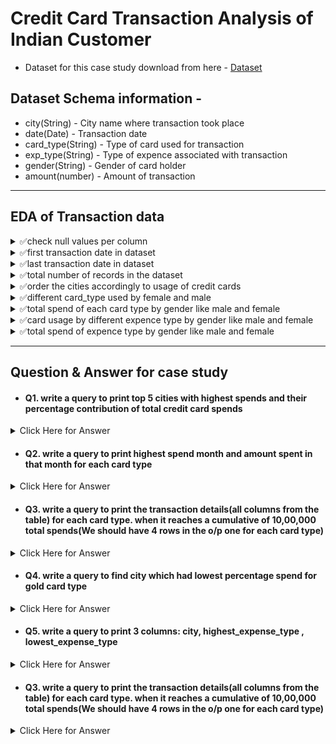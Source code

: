 # Credit Card Transaction Analysis of Indian Customer

- Dataset for this case study download from here - [Dataset](https://www.kaggle.com/datasets/thedevastator/analyzing-credit-card-spending-habits-in-india)

## Dataset Schema information - 
- city(String) - City name where transaction took place
- date(Date) - Transaction date
- card_type(String) - Type of card used for transaction
- exp_type(String) - Type of expence associated with transaction
- gender(String) - Gender of card holder
- amount(number) - Amount of transaction

----------------------------------------------------------------------------------------------------------------------------

## EDA of Transaction data
<details>
	<summary>✅check null values per column</summary>
	
```sql
select
	sum(case when "index" is null then 1 else 0 end) as index_null_cnt,
	sum(case when City is null then 1 else 0 end) as city_null_cnt,
	sum(case when "Date" is null then 1 else 0 end) as date_null_cnt,
	sum(case when Card_Type is null then 1 else 0 end) as card_type_null_cnt,
	sum(case when Exp_Type is null then 1 else 0 end) as exp_type_null_cnt,
	sum(case when Gender is null then 1 else 0 end) as gender_null_cnt,
	sum(case when Amount is null then 1 else 0 end) as amount_null_cnt
from cct;
```
</details>
<details>
	<summary>✅first transaction date in dataset</summary>
	
```sql
select TOP 1 "Date"
from cct
order by "Date" asc;
```
</details>
<details>
	<summary>✅last transaction date in dataset</summary>
	
```sql
select TOP 1 "Date"
from cct
order by "Date" desc;
```
</details>
<details>
	<summary>✅total number of records in the dataset</summary>
	
```sql
select count(*) as total_records
from cct;
```
</details>
<details>
	<summary>✅order the cities accordingly to usage of credit cards</summary>
	
```sql
select City, count(1) as card_used_frequecy
from cct
group by City
order by 2 desc;
```
</details>
<details>
	<summary>✅different card_type used by female and male</summary>
	
```sql
select Card_Type, Gender,
	count(1) as card_usage_freq
from cct
group by Card_Type, Gender
order by card_usage_freq desc;
```
</details>
<details>
	<summary>✅total spend of each card type by gender like male and female</summary>
	
```sql
select Card_Type, Gender,
	sum(Amount) as total_amount_spend
from cct
group by Card_Type, Gender
order by total_amount_spend desc;
```
</details>
<details>
	<summary>✅card usage by different expence type by gender like male and female</summary>
	
```sql
select Card_Type, Exp_Type,
	count(1) as total_amount_spend
from cct
group by Card_Type, Exp_Type
order by total_amount_spend desc;
```
</details>
<details>
	<summary>✅total spend of expence type by gender like male and female</summary>
	
```sql
select Card_Type, Exp_Type,
	sum(Amount) as total_amount_spend
from cct
group by Card_Type, Exp_Type
order by total_amount_spend desc;
```
</details>

------------------------------------------------------------------------------------------------------------------------

## Question & Answer for case study

- #### Q1. write a query to print top 5 cities with highest spends and their percentage contribution of total credit card spends
<details>
	<summary> Click Here for Answer </summary>
	
```sql
with total_spent_cte as (
	select sum(Amount) as total_amount_spend
	from cct
), top_5_highest_spend_cities as (
	select TOP 5 City,
		sum(Amount) as spent_amount
	from cct
	group by City
	order by spent_amount desc
)
select tc.City, tc.spent_amount,
	ts.total_amount_spend,
	ROUND((100.0*tc.spent_amount) / ts.total_amount_spend, 2) as contribute_perc
from top_5_highest_spend_cities as tc
join total_spent_cte as ts
	on 1=1;
```
</details>


- #### Q2. write a query to print highest spend month and amount spent in that month for each card type
<details>
	<summary> Click Here for Answer </summary>
	
```sql
select TOP 1 Card_Type, 
	DATEPART(YEAR, "Date") as date_year,
	DATENAME(MONTH, "Date") as date_month,
	sum(Amount) as amount_spend
from cct
group by Card_Type, DATEPART(YEAR, "Date"), DATENAME(MONTH, "Date")
order by amount_spend desc;
```
</details>


- #### Q3. write a query to print the transaction details(all columns from the table) for each card type. when it reaches a cumulative of 10,00,000 total spends(We should have 4 rows in the o/p one for each card type)
<details>
	<summary> Click Here for Answer </summary>
	
```sql
-- SOLUTION 1 : 
with cumulative_sum_cte as (
	select *,
		SUM(Amount) over(partition by Card_Type order by "Date", Amount) as cumulative_sum
	from cct
), rank_cs_cte as (
	select *,
		DENSE_RANK() over(partition by Card_Type order by cumulative_sum) as drnk
	from cumulative_sum_cte
	where cumulative_sum >= 1000000
)
select *
from rank_cs_cte
where drnk = 1;

-- SOLUTION 2:
WITH cumulative_sum_cte AS (
    SELECT Card_Type, Date, Amount,
        SUM(Amount) OVER (PARTITION BY Card_Type ORDER BY "Date", Amount) AS cumulative_sum
    FROM cct
), threshold_cte AS (
    SELECT Card_Type, Date, Amount, cumulative_sum,
        LAG(cumulative_sum, 1, 0) OVER (PARTITION BY Card_Type ORDER BY "Date", Amount) AS prev_cumulative_sum
    FROM cumulative_sum_cte
)
SELECT Card_Type, Date, Amount,cumulative_sum
FROM threshold_cte
WHERE cumulative_sum >= 1000000 
	AND prev_cumulative_sum < 1000000;
```
</details>


- #### Q4. write a query to find city which had lowest percentage spend for gold card type
<details>
	<summary> Click Here for Answer </summary>
	
```sql
-- SOLUTION 1:
with gold_ts_cte as (
	select City,
		SUM(Amount) as citywise_total_gold_spend
	from cct
	where Card_Type = 'Gold'
	group by City
), city_gold_cte as (
	select City,
		SUM(Amount) as city_amount_spend
	from cct
	group by City
)
select TOP 1 a.City,
	ROUND((100*a.citywise_total_gold_spend*1.0/b.city_amount_spend*1.0), 2) as gold_percentage
from gold_ts_cte as a
join city_gold_cte as b
	on a.City = b.City
order by gold_percentage asc;

-- SOLUTION 2:
WITH city_spend_cte AS (
    SELECT City,
        SUM(CASE WHEN Card_Type = 'Gold' THEN Amount ELSE 0 END) AS citywise_total_gold_spend,
        SUM(Amount) AS city_amount_spend
    FROM cct
    GROUP BY City
)
SELECT TOP 1 City,
    ROUND(100.0 * citywise_total_gold_spend / city_amount_spend, 2) AS gold_percentage
FROM city_spend_cte
ORDER BY gold_percentage ASC;

```
</details>


- #### Q5. write a query to print 3 columns: city, highest_expense_type , lowest_expense_type 
<details>
	<summary> Click Here for Answer </summary>
	
```sql
select TOP 1 Card_Type, 
	DATEPART(YEAR, "Date") as date_year,
	DATENAME(MONTH, "Date") as date_month,
	sum(Amount) as amount_spend
from cct
group by Card_Type, DATEPART(YEAR, "Date"), DATENAME(MONTH, "Date")
order by amount_spend desc;
```
</details>


- #### Q3. write a query to print the transaction details(all columns from the table) for each card type. when it reaches a cumulative of 10,00,000 total spends(We should have 4 rows in the o/p one for each card type)
<details>
	<summary> Click Here for Answer </summary>
	
```sql
-- SOLUTION 1 : 
with cumulative_sum_cte as (
	select *,
		SUM(Amount) over(partition by Card_Type order by "Date", Amount) as cumulative_sum
	from cct
), rank_cs_cte as (
	select *,
		DENSE_RANK() over(partition by Card_Type order by cumulative_sum) as drnk
	from cumulative_sum_cte
	where cumulative_sum >= 1000000
)
select *
from rank_cs_cte
where drnk = 1;

-- SOLUTION 2:
WITH cumulative_sum_cte AS (
    SELECT Card_Type, Date, Amount,
        SUM(Amount) OVER (PARTITION BY Card_Type ORDER BY "Date", Amount) AS cumulative_sum
    FROM cct
), threshold_cte AS (
    SELECT Card_Type, Date, Amount, cumulative_sum,
        LAG(cumulative_sum, 1, 0) OVER (PARTITION BY Card_Type ORDER BY "Date", Amount) AS prev_cumulative_sum
    FROM cumulative_sum_cte
)
SELECT Card_Type, Date, Amount,cumulative_sum
FROM threshold_cte
WHERE cumulative_sum >= 1000000 
	AND prev_cumulative_sum < 1000000;
```
</details>

